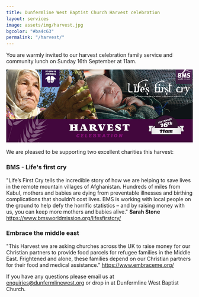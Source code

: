 ```yaml
---
title: Dunfermline West Baptist Church Harvest celebration
layout: services
image: assets/img/harvest.jpg
bgcolor: "#ba4c63"
permalink: "/harvest/"
---
```

<div class='row'>
<div class="col-lg-12 text-normal">
You are warmly invited to our harvest celebration family service and community lunch on Sunday 16th September at 11am.

<p class='text-center'><img class='center img-responsive' src='/assets/img/harvest2018-small.jpg' alt='Harvest celebration' /></p>

We are pleased to be supporting two excellent charities this harvest:
 
### BMS - Life's first cry

"Life’s First Cry tells the incredible story of how we are helping to save lives in the
remote mountain villages of Afghanistan. Hundreds of miles from Kabul, mothers
and babies are dying from preventable illnesses and birthing complications that
shouldn’t cost lives. BMS is working with local people on the ground to help defy
the horrific statistics – and by raising money with us, you can keep more mothers
and babies alive." <b>Sarah Stone</b> <a href='https://www.bmsworldmission.org/lifesfirstcry/' target="_blank">https://www.bmsworldmission.org/lifesfirstcry/</a>

### Embrace the middle east
"This Harvest we are asking churches across the UK to raise money for our Christian partners to provide food parcels for refugee families in the Middle East. Frightened and alone, these families depend on our Christian partners for their food and medical assistance." <a href='https://www.embraceme.org/' target="_blank">https://www.embraceme.org/</a>


If you have any questions please email us at <a href='mailto:enquiries@dunfermlinewest.org?subject=kidzclub'>enquiries@dunfermlinewest.org</a> or drop in at Dunfermline West Baptist Church.

</div>
</div>